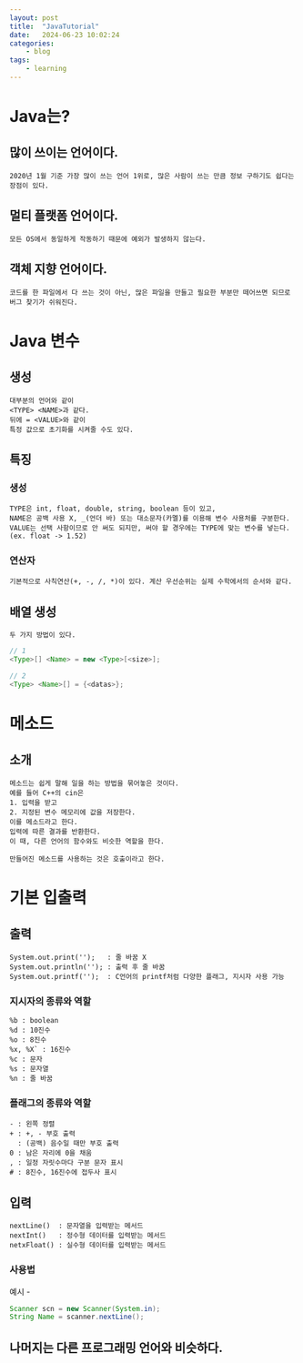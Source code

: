 ```yaml
---
layout: post
title:	"JavaTutorial"
date:	2024-06-23 10:02:24
categories:
    - blog
tags:
    - learning
---
```

# Java는?
## 많이 쓰이는 언어이다.
```text
2020년 1월 기준 가장 많이 쓰는 언어 1위로, 많은 사람이 쓰는 만큼 정보 구하기도 쉽다는 장점이 있다.
```

## 멀티 플랫폼 언어이다.
```text
모든 OS에서 동일하게 작동하기 때문에 예외가 발생하지 않는다.
```

## 객체 지향 언어이다.
```text
코드를 한 파일에서 다 쓰는 것이 아닌, 많은 파일을 만들고 필요한 부분만 떼어쓰면 되므로
버그 찾기가 쉬워진다.
```

# Java 변수
## 생성
```text
대부분의 언어와 같이
<TYPE> <NAME>과 같다.
뒤에 = <VALUE>와 같이 
특정 값으로 초기화를 시켜줄 수도 있다.
```

## 특징
### 생성 
```text
TYPE은 int, float, double, string, boolean 등이 있고,
NAME은 공백 사용 X, _(언더 바) 또는 대소문자(카멜)를 이용해 변수 사용처를 구분한다.
VALUE는 선택 사항이므로 안 써도 되지만, 써야 할 경우에는 TYPE에 맞는 변수를 넣는다. (ex. float -> 1.52)
```

### 연산자
```text
기본적으로 사칙연산(+, -, /, *)이 있다. 계산 우선순위는 실제 수학에서의 순서와 같다.
```

## 배열 생성
```text
두 가지 방법이 있다.
```
```Java
// 1
<Type>[] <Name> = new <Type>[<size>];

// 2 
<Type> <Name>[] = {<datas>};
```

# 메소드
## 소개
```text
메소드는 쉽게 말해 일을 하는 방법을 묶어놓은 것이다.
예를 들어 C++의 cin은
1. 입력을 받고
2. 지정된 변수 메모리에 값을 저장한다.
이를 메소드라고 한다.
입력에 따른 결과를 반환한다.
이 때, 다른 언어의 함수와도 비슷한 역할을 한다.

만들어진 메소드를 사용하는 것은 호출이라고 한다.
```

# 기본 입출력
## 출력
```text
System.out.print('');   : 줄 바꿈 X
System.out.println(''); : 출력 후 줄 바꿈
System.out.printf('');  : C언어의 printf처럼 다양한 플래그, 지시자 사용 가능
```

### 지시자의 종류와 역할
```text
%b : boolean
%d : 10진수
%o : 8진수
%x, %X` : 16진수
%c : 문자
%s : 문자열
%n : 줄 바꿈
```

### 플래그의 종류와 역할
```text
- : 왼쪽 정렬
+ : +, - 부호 출력
  : (공백) 음수일 때만 부호 출력
0 : 남은 자리에 0을 채움
, : 일정 자릿수마다 구분 문자 표시
# : 8진수, 16진수에 접두사 표시
```

## 입력
```textn
nextLine()  : 문자열을 입력받는 메서드
nextInt()   : 정수형 데이터를 입력받는 메서드
netxFloat() : 실수형 데이터를 입력받는 메서드
```

### 사용법
예시 - 
```java
Scanner scn = new Scanner(System.in);
String Name = scanner.nextLine();
```

## 나머지는 다른 프로그래밍 언어와 비슷하다.